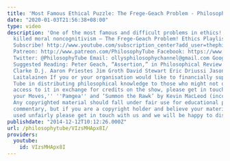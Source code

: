 ```yaml
---
title: 'Most Famous Ethical Puzzle: The Frege-Geach Problem - Philosophy Tube'
date: "2020-01-03T21:56:38+08:00"
type: video
description: 'One of the most famous and difficult problems in ethics! The issue that
  killed moral noncognitivism – The Frege-Geach Problem! Ethics Playlist: https://www.youtube.com/playlist?list=PLvoAL-KSZ32ecfEjoNjMJyKTFUS5-hNr9
  Subscribe! http://www.youtube.com/subscription_center?add_user=thephilosophytube
  Patreon: http://www.patreon.com/PhilosophyTube Facebook: https://www.facebook.com/PhilosophyTube?ref=hl
  Twitter: @PhilosophyTube Email: ollysphilosophychannel@gmail.com Google+: google.com/+thephilosophytube
  Suggested Reading: Peter Geach, “Assertion,” in Philosophical Review Sponsors! Rich
  Clarke D.j. Aaron Priestes Jim Groth David Stewart Eric Driussi Jason Cherry Juho
  Laitalainen If you or your organisation would like to financially support Philosophy
  Tube in distributing philosophical knowledge to those who might not otherwise have
  access to it in exchange for credits on the show, please get in touch! Music: ''Show
  your Moves,'' ''Pamgea'' and ‘Summon the Rawk’ by Kevin MacLeod (incompetech.com)
  Any copyrighted material should fall under fair use for educational purposes or
  commentary, but if you are a copyright holder and believe your material has been
  used unfairly please get in touch with us and we will be happy to discuss it.'
publishdate: "2014-12-12T10:12:26.000Z"
url: /philosophytube/VIzsMHApx8I/
providers:
  youtube:
    id: VIzsMHApx8I
---
```

